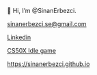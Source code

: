  👋 Hi, I’m @SinanErbezci. 

 sinanerbezci.se@gmail.com

 [Linkedin](https://www.linkedin.com/in/sinan-erbezci-8a6184103)

 [CS50X Idle game](https://sinanerbezci.github.io/cs50x_final/)

 https://sinanerbezci.github.io

<!---
SinanErbezci/SinanErbezci is a ✨ special ✨ repository because its `README.md` (this file) appears on your GitHub profile.
You can click the Preview link to take a look at your changes.
--->
